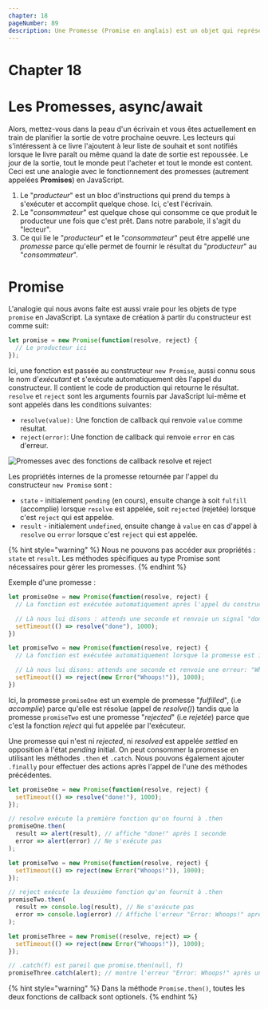 ```yaml
---
chapter: 18
pageNumber: 89
description: Une Promesse (Promise en anglais) est un objet qui représente l'achèvement (ou l'échec) d'une tâche asychrone et sa valeur de retour. Les Promesses nous donnent une meilleur struture de gestion des opérations asynchrones telles que les appels réseaux, la lecture des fichiers ou l'interation avec les bases de données.
---
```


# Chapter 18
# Les Promesses, async/await

Alors, mettez-vous dans la peau d'un écrivain et vous êtes actuellement en train de planifier la sortie de votre prochaine oeuvre. Les lecteurs qui s'intéressent à ce livre l'ajoutent à leur liste de souhait et sont notifiés lorsque le livre paraît ou même quand la date de sortie est repoussée. Le jour de la sortie, tout le monde peut l'acheter et tout le monde est content. Ceci est une analogie avec le fonctionnement des promesses (autrement appelées **Promises**) en JavaScript.

1. Le "_producteur_" est un bloc d'instructions qui prend du temps à s'exécuter et accomplit quelque chose. Ici, c'est l'écrivain.
2. Le "_consommateur_" est quelque chose qui consomme ce que produit le producteur une fois que c'est prêt. Dans notre parabole, il s'agit du "lecteur".
3. Ce qui lie le "_producteur_" et le "_consommateur_" peut être appellé une _promesse_ parce qu'elle permet de fournir le résultat du "_producteur_" au "_consommateur_".

# Promise

L'analogie qui nous avons faite est aussi vraie pour les objets de type `promise` en JavaScript. La syntaxe de création à partir du constructeur est comme suit:

```javascript
let promise = new Promise(function(resolve, reject) {
  // Le producteur ici
});
```

Ici, une fonction est passée au constructeur `new Promise`, aussi connu sous le nom d'_exécutant_ et s'exécute automatiquement dès l'appel du constructeur. Il contient le code de production qui retourne le résultat. `resolve` et `reject` sont les arguments fournis par JavaScript lui-même et sont appelés dans les conditions suivantes:

* `resolve(value):` Une fonction de callback qui renvoie `value` comme résultat.
* `reject(error)`: Une fonction de callback qui renvoie `error` en cas d'erreur.

![Promesses avec des fonctions de callback resolve et reject](../../.gitbook/assets/async_await.png)

Les propriétés internes de la promesse retournée par l'appel du constructeur `new Promise` sont :

* `state` - initialement `pending` (en cours), ensuite change à soit `fulfill` (accomplie) lorsque `resolve` est appelée, soit `rejected` (rejetée) lorsque c'est `reject` qui est appelée.
* `result` - initialement `undefined`, ensuite change à `value` en cas d'appel à `resolve` ou `error` lorsque c'est `reject` qui est appelée.

{% hint style="warning" %}
Nous ne pouvons pas accéder aux propriétés : `state` et `result`. Les méthodes spécifiques au type Promise sont nécessaires pour gérer les promesses.
{% endhint %}

Exemple d'une promesse :

```javascript
let promiseOne = new Promise(function(resolve, reject) {
  // La fonction est exécutée automatiquement après l'appel du constructeur

  // Là nous lui disons : attends une seconde et renvoie un signal "done" comme résultat
  setTimeout(() => resolve("done"), 1000);
})

let promiseTwo = new Promise(function(resolve, reject) {
  // La fonction est exécutée automatiquement lorsque la promesse est initiée (appel du constructeur)

  // Là nous lui disons: attends une seconde et renvoie une erreur: "Whoops!"
  setTimeout(() => reject(new Error("Whoops!")), 1000);
})
```

Ici, la promesse `promiseOne` est un exemple de promesse "_fulfilled_", (i.e _accomplie_) parce qu'elle est résolue (appel de _resolve()_) tandis que la promesse `promiseTwo` est une promesse "_rejected_" (i.e _rejetée_) parce que c'est la fonction _reject_ qui fut appelée par l'exécuteur. 

Une promesse qui n'est ni _rejected_, ni _resolved_ est appelée _settled_ en opposition à l'état _pending_ initial. On peut consommer la promesse en utilisant les méthodes `.then` et `.catch`. Nous pouvons également ajouter `.finally` pour effectuer des actions après l'appel de l'une des méthodes précédentes.

```javascript
let promiseOne = new Promise(function(resolve, reject) {
  setTimeout(() => resolve("done!"), 1000);
});

// resolve exécute la première fonction qu'on fourni à .then
promiseOne.then(
  result => alert(result), // affiche "done!" après 1 seconde
  error => alert(error) // Ne s'exécute pas
);

let promiseTwo = new Promise(function(resolve, reject) {
  setTimeout(() => reject(new Error("Whoops!")), 1000);
});

// reject exécute la deuxième fonction qu'on fournit à .then
promiseTwo.then(
  result => console.log(result), // Ne s'exécute pas
  error => console.log(error) // Affiche l'erreur "Error: Whoops!" après une seconde
);

let promiseThree = new Promise((resolve, reject) => {
  setTimeout(() => reject(new Error("Whoops!")), 1000);
});

// .catch(f) est pareil que promise.then(null, f)
promiseThree.catch(alert); // montre l'erreur "Error: Whoops!" après une seconde
```

{% hint style="warning" %}
Dans la méthode `Promise.then()`, toutes les deux fonctions de callback sont optionels.
{% endhint %}
